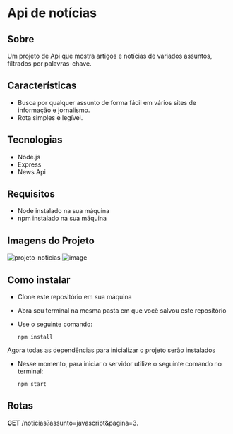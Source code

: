  # Api de notícias

## Sobre
Um projeto de Api que mostra artigos e notícias de variados assuntos, filtrados por palavras-chave. 

## Características
- Busca por qualquer assunto de forma fácil em vários sites de informação e jornalismo.
- Rota simples e legível.

## Tecnologias
- Node.js
- Express
- News Api

## Requisitos
- Node instalado na sua máquina
- npm instalado na sua máquina
  
## Imagens do Projeto
![projeto-noticias](https://github.com/Alanado/api-noticias/assets/140202815/5598af16-a8d3-4e19-98a5-0447f3765c2f)
![image](https://github.com/Alanado/api-noticias/assets/140202815/9387cd31-25b3-4827-8faa-74620adf5254)

## Como instalar
- Clone este repositório em sua máquina
- Abra seu terminal na mesma pasta em que você salvou este repositório
- Use o seguinte comando:

      npm install

Agora todas as dependências para inicializar o projeto serão instalados
- Nesse momento, para iniciar o servidor utilize o seguinte comando no terminal:

      npm start

## Rotas
**GET** /noticias?assunto=javascript&pagina=3.





